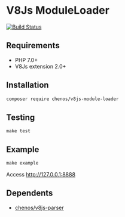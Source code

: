 # V8Js ModuleLoader

[![Build Status](https://travis-ci.org/chenos/v8js-module-loader.svg?branch=master)](https://travis-ci.org/chenos/v8js-module-loader)

## Requirements

- PHP 7.0+
- V8Js extension 2.0+

## Installation

```sh
composer require chenos/v8js-module-loader
```

## Testing

```
make test
```

## Example

```php
make example
```

Access http://127.0.0.1:8888

## Dependents

- [chenos/v8js-parser](https://github.com/chenos/v8js-parser)

